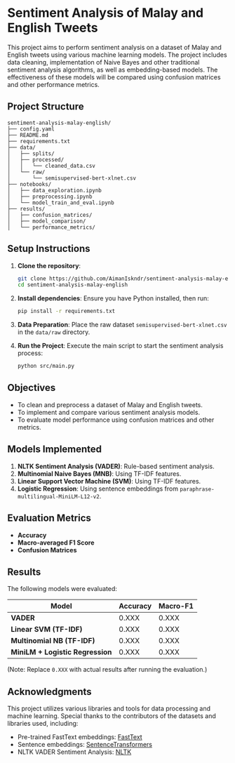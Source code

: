 # Sentiment Analysis of Malay and English Tweets

This project aims to perform sentiment analysis on a dataset of Malay and English tweets using various machine learning models. The project includes data cleaning, implementation of Naive Bayes and other traditional sentiment analysis algorithms, as well as embedding-based models. The effectiveness of these models will be compared using confusion matrices and other performance metrics.

## Project Structure

```
sentiment-analysis-malay-english/
├── config.yaml
├── README.md
├── requirements.txt
├── data/
│   ├── splits/
│   ├── processed/
│   │   └── cleaned_data.csv
│   └── raw/
│       └── semisupervised-bert-xlnet.csv
├── notebooks/
│   ├── data_exploration.ipynb
│   ├── preprocessing.ipynb
│   └── model_train_and_eval.ipynb
├── results/
│   ├── confusion_matrices/
│   ├── model_comparison/
│   └── performance_metrics/
```

## Setup Instructions

1. **Clone the repository**:
   ```bash
   git clone https://github.com/AimanIskndr/sentiment-analysis-malay-english
   cd sentiment-analysis-malay-english
   ```

2. **Install dependencies**:
   Ensure you have Python installed, then run:
   ```bash
   pip install -r requirements.txt
   ```

3. **Data Preparation**:
   Place the raw dataset `semisupervised-bert-xlnet.csv` in the `data/raw` directory.

4. **Run the Project**:
   Execute the main script to start the sentiment analysis process:
   ```bash
   python src/main.py
   ```

## Objectives

- To clean and preprocess a dataset of Malay and English tweets.
- To implement and compare various sentiment analysis models.
- To evaluate model performance using confusion matrices and other metrics.

## Models Implemented

1. **NLTK Sentiment Analysis (VADER)**: Rule-based sentiment analysis.
2. **Multinomial Naive Bayes (MNB)**: Using TF-IDF features.
3. **Linear Support Vector Machine (SVM)**: Using TF-IDF features.
4. **Logistic Regression**: Using sentence embeddings from `paraphrase-multilingual-MiniLM-L12-v2`.

## Evaluation Metrics

- **Accuracy**
- **Macro-averaged F1 Score**
- **Confusion Matrices**

## Results

The following models were evaluated:

| Model                  | Accuracy | Macro-F1 |
|------------------------|----------|----------|
| **VADER**              | 0.XXX    | 0.XXX    |
| **Linear SVM (TF-IDF)**| 0.XXX    | 0.XXX    |
| **Multinomial NB (TF-IDF)** | 0.XXX | 0.XXX    |
| **MiniLM + Logistic Regression** | 0.XXX | 0.XXX |

(Note: Replace `0.XXX` with actual results after running the evaluation.)

## Acknowledgments

This project utilizes various libraries and tools for data processing and machine learning. Special thanks to the contributors of the datasets and libraries used, including:

- Pre-trained FastText embeddings: [FastText](https://fasttext.cc/)
- Sentence embeddings: [SentenceTransformers](https://www.sbert.net/)
- NLTK VADER Sentiment Analysis: [NLTK](https://www.nltk.org/)